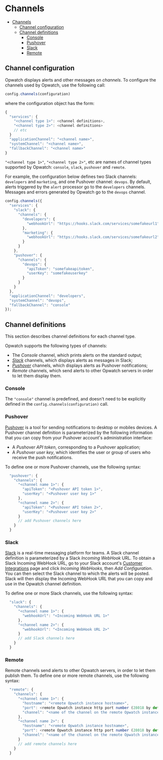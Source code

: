 # Channels

- [Channels](#channels)
  * [Channel configuration](#channel-configuration)
  * [Channel definitions](#channel-definitions)
    + [Console](#console)
    + [Pushover](#pushover)
    + [Slack](#slack)
    + [Remote](#remote)
    
## Channel configuration

Opwatch displays alerts and other messages on *channels*. To configure the channels used by Opwatch,
use the following call:

```js
config.channels(configuration)
```

where the configuration object has the form:

```js
{
  "services": {
	"<channel type 1>": <channel definitions>, 	
	"<channel type 2>": <channel definitions>
	// etc
  }
  "applicationChannel": "<channel name>", 
  "systemChannel": "<channel name>", 
  "fallbackChannel": "<channel name>" 
}
```

`"<channel type 1>"`, `"<channel type 2>"`, etc are names of channel types supported by Opwatch: `console`, `slack`,
`pushover` and `remote`.

For example, the configuration below defines two Slack channels: `developers` and `marketing`, and one
Pushover channel: `devops`. By default, alerts triggered by the `alert` processor go to the `developers` channels.
Messages and errors generated by Opwatch go to the `devops` channel. 

```js
config.channels({
  "services": {
    "slack": {
      "channels": {
        "developers": {
          "webhookUrl": "https://hooks.slack.com/services/somefakeurl1"
        },
        "marketing": {
          "webhookUrl": "https://hooks.slack.com/services/somefakeurl2"
        }
      }
    },
    "pushover": {
      "channels": {
        "devops": {
          "apiToken": "somefakeapitoken",
          "userKey": "somefakeuserkey"
        }
      }
    }
  },
  "applicationChannel": "developers",
  "systemChannel": "devops",
  "fallbackChannel": "console"
});
```

## Channel definitions

This section describes channel definitions for each channel type. 

Opwatch supports the following types of channels:

* The *Console* channel, which prints alerts on the standard output;
* *[Slack](https://slack.com/)* channels, which displays alerts as messages in Slack;
* *[Pushover](https://pushover.net/)* channels, which displays alerts as Pushover notifications;
* *Remote* channels, which send alerts to other Opwatch servers in order to let them display them.

### Console

The `"console"` channel is predefined, and doesn't need to be explicitly defined in the 
`config.channels(configuration)` call.

### Pushover <!-- example -->

[Pushover](https://pushover.net/) is a tool for sending notifications to desktop or mobiles devices. A Pushover 
channel definition is parameterized by the following information that you can copy from your Pushover account's 
administration interface:

- A *Pushover API token*, corresponding to a Pushover application;
- A *Pushover user key*, which identifies the user or group of users who receive the push notifications.

To define one or more Pushover channels, use the following syntax:

```js
  "pushover": {
    "channels": {
      "<channel name 1>": {
        "apiToken": "<Pushover API token 1>",
        "userKey": "<Pushover user key 1>"
      },
      "<channel name 2>": {
        "apiToken": "<Pushover API token 2>",
        "userKey": "<Pushover user key 2>"
      }
      // add Pushover channels here
    }
  }
```

### Slack

[Slack](https://slack.com/) is a real-time messaging platform for teams. A Slack channel definition is parameterized 
by a Slack *Incoming WebHook* URL. To obtain a Slack Incoming WebHook URL, go to your Slack account's
[Customer Integrations](https://omcinc.slack.com/apps/manage/custom-integrations) page and click *Incoming WebHooks*, 
then *Add Configuration*. You can then select the Slack channel to which the alerts will be posted. Slack will then
display the Incoming WebHook URL that you can copy and use in the Opwatch channel definition.
  
To define one or more Slack channels, use the following syntax:

```js
  "slack": {
    "channels": {
      "<channel name 1>": {
        "webhookUrl": "<Incoming WebHook URL 1>"
      },
      "<channel name 2>": {
        "webhookUrl": "<Incoming WebHook URL 2>"
      }
      // add Slack channels here
    }
  }
```

### Remote

Remote channels send alerts to other Opwatch servers, in order to let them publish them. To define one or
more remote channels, use the following syntax: 

```js
  "remote": {
    "channels": {
      "<channel name 1>": {
        "hostname": "<remote Opwatch instance hostname>",
        "port": <remote Opwatch instance http port number (28018 by default)>,
        "channel": "<name of the channel on the remote Opwatch instance>"
      },
      "<channel name 2>": {
        "hostname": "<remote Opwatch instance hostname>",
        "port": <remote Opwatch instance http port number (28018 by default)>,
        "channel": "<name of the channel on the remote Opwatch instance>"
      }
      // add remote channels here
    }
  }
```
